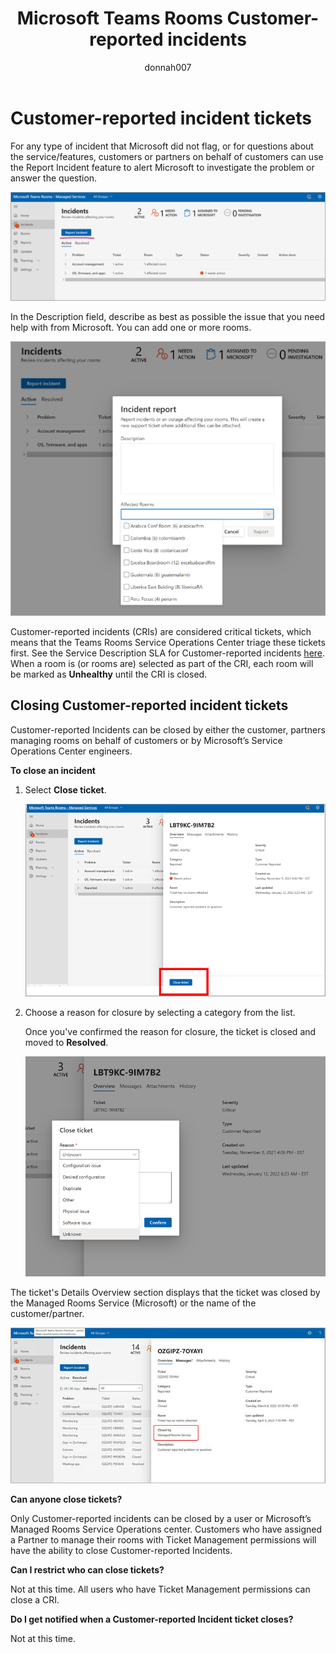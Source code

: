 ﻿---
title: Microsoft Teams Rooms Customer-reported incidents
author: donnah007
ms.author: v-donnahill
ms.date: 06/27/2022
manager: serdars
ms.reviewer: dstrome 
ms.topic: article
ms.tgt.pltfrm: cloud
ms.service: msteams
audience: Admin
ms.collection: 
  - M365-collaboration
  - m365initiative-meetings
appliesto: 
  - Microsoft Teams
ms.localizationpriority: medium
search.appverid: MET150
description: Partners/Customers can manually close incidents and ensure accurate reporting of Room health in MTRP.
---

# Customer-reported incident tickets

For any type of incident that Microsoft did not flag, or for questions about the service/features, customers or partners on behalf of customers can use the Report Incident feature to alert Microsoft to investigate the problem or answer the question.

![screenshot of the Incidents->Report incident](../media/customer-reported-incidents-001.png)

In the Description field, describe as best as possible the issue that you need help with from Microsoft. You can add one or more rooms.

![screenshot of the incident report rooms affected](../media/customer-reported-incidents-002.png)

Customer-reported incidents (CRIs) are considered critical tickets, which means that the Teams Rooms Service Operations Center triage these tickets first. See the Service Description SLA for Customer-reported incidents [here](microsoft-teams-rooms-premium.md). When a room is (or rooms are) selected as part of the CRI, each room will be marked as **Unhealthy** until the CRI is closed.

## Closing Customer-reported incident tickets

Customer-reported Incidents can be closed by either the customer, partners managing rooms on behalf of customers or by Microsoft’s Service Operations Center engineers.

**To close an incident**

1. Select **Close ticket**.

   ![screenshot of the Incidents Overview details](../media/customer-reported-incidents-003.png)

1. Choose a reason for closure by selecting a category from the list.

   Once you've confirmed the reason for closure, the ticket is closed and moved to **Resolved**.

   ![screenshot of the closed ticket](../media/customer-reported-incidents-004.png)

The ticket's Details Overview section displays that the ticket was closed by the Managed Rooms Service (Microsoft) or the name of the customer/partner.  

 ![screenshot of who closed the ticket ](../media/customer-reported-incidents-005.png)

**Can anyone close tickets?**

Only Customer-reported incidents can be closed by a user or Microsoft’s Managed Rooms Service Operations center. Customers who have assigned a Partner to manage their rooms with Ticket Management permissions will have the ability to close Customer-reported Incidents.

**Can I restrict who can close tickets?**

Not at this time. All users who have Ticket Management permissions can close a CRI.

**Do I get notified when a Customer-reported Incident ticket closes?**

Not at this time.